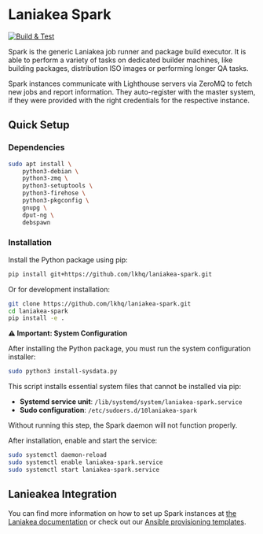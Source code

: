 # Laniakea Spark
[![Build & Test](https://github.com/lkhq/laniakea-spark/actions/workflows/python.yml/badge.svg)](https://github.com/lkhq/laniakea-spark/actions/workflows/python.yml)

Spark is the generic Laniakea job runner and package build executor.
It is able to perform a variety of tasks on dedicated builder machines,
like building packages, distribution ISO images or performing longer QA tasks.

Spark instances communicate with Lighthouse servers via ZeroMQ to fetch new jobs and
report information. They auto-register with the master system, if they were provided
with the right credentials for the respective instance.

## Quick Setup

### Dependencies

```bash
sudo apt install \
	python3-debian \
	python3-zmq \
	python3-setuptools \
	python3-firehose \
	python3-pkgconfig \
	gnupg \
	dput-ng \
	debspawn
```

### Installation

Install the Python package using pip:

```bash
pip install git+https://github.com/lkhq/laniakea-spark.git
```

Or for development installation:

```bash
git clone https://github.com/lkhq/laniakea-spark.git
cd laniakea-spark
pip install -e .
```

**⚠️ Important: System Configuration**

After installing the Python package, you must run the system configuration installer:

```bash
sudo python3 install-sysdata.py
```

This script installs essential system files that cannot be installed via pip:
- **Systemd service unit**: `/lib/systemd/system/laniakea-spark.service`
- **Sudo configuration**: `/etc/sudoers.d/10laniakea-spark`

Without running this step, the Spark daemon will not function properly.

After installation, enable and start the service:

```bash
sudo systemctl daemon-reload
sudo systemctl enable laniakea-spark.service
sudo systemctl start laniakea-spark.service
```

## Lanieakea Integration

You can find more information on how to set up Spark instances at
[the Laniakea documentation](https://laniakea-hq.readthedocs.io/latest/general/worker-setup.html)
or check out our [Ansible provisioning templates](https://github.com/lkhq/spark-setup).
